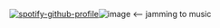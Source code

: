 
[![spotify-github-profile](https://spotify-github-profile.kittinanx.com/api/view?uid=31h5a3tt6arrgfjclzd6flhbuary&cover_image=true&theme=default&show_offline=false&background_color=121212&interchange=false&bar_color=f4a4c0)](https://spotify-github-profile.kittinanx.com/api/view?uid=31h5a3tt6arrgfjclzd6flhbuary&redirect=true)![image](https://github.com/user-attachments/assets/3bcaf7b7-3316-496e-a66e-90def53d1b06) <-- jamming to music


